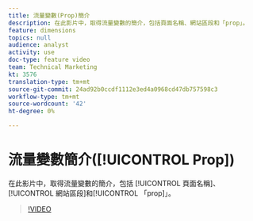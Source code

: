 ```yaml
---
title: 流量變數(Prop)簡介
description: 在此影片中，取得流量變數的簡介，包括頁面名稱、網站區段和「prop」。
feature: dimensions
topics: null
audience: analyst
activity: use
doc-type: feature video
team: Technical Marketing
kt: 3576
translation-type: tm+mt
source-git-commit: 24ad92b0ccdf1112e3ed4a0968cd47db757598c3
workflow-type: tm+mt
source-wordcount: '42'
ht-degree: 0%

---
```



# 流量變數簡介([!UICONTROL Prop])

在此影片中，取得流量變數的簡介，包括 [!UICONTROL 頁面名稱]、 [!UICONTROL 網站區段]和[!UICONTROL 「prop]」。

>[!VIDEO](https://video.tv.adobe.com/v/28767/?quality=12)
